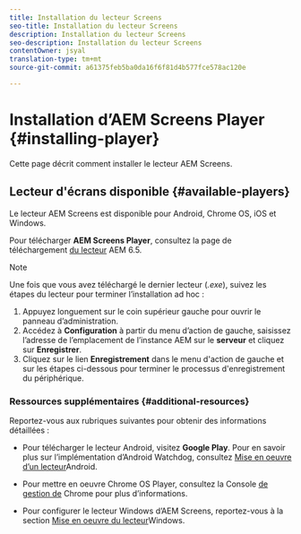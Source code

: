 ```yaml
---
title: Installation du lecteur Screens
seo-title: Installation du lecteur Screens
description: Installation du lecteur Screens
seo-description: Installation du lecteur Screens
contentOwner: jsyal
translation-type: tm+mt
source-git-commit: a61375feb5ba0da16f6f81d4b577fce578ac120e

---
```



# Installation d’AEM Screens Player {#installing-player}

Cette page décrit comment installer le lecteur AEM Screens.

## Lecteur d'écrans disponible {#available-players}

Le lecteur AEM Screens est disponible pour Android, Chrome OS, iOS et Windows.

Pour télécharger **AEM Screens Player**, consultez la page de téléchargement [du lecteur](https://download.macromedia.com/screens/) AEM 6.5.

>[!NOTE]
>
>Une fois que vous avez téléchargé le dernier lecteur (*.exe*), suivez les étapes du lecteur pour terminer l’installation ad hoc :
>
>1. Appuyez longuement sur le coin supérieur gauche pour ouvrir le panneau d’administration.
>1. Accédez à **Configuration** à partir du menu d’action de gauche, saisissez l’adresse de l’emplacement de l’instance AEM sur le **serveur** et cliquez sur **Enregistrer**.
>1. Cliquez sur le lien **Enregistrement** dans le menu d'action de gauche et sur les étapes ci-dessous pour terminer le processus d'enregistrement du périphérique.


### Ressources supplémentaires {#additional-resources}

Reportez-vous aux rubriques suivantes pour obtenir des informations détaillées :

* Pour télécharger le lecteur Android, visitez **Google Play**. Pour en savoir plus sur l’implémentation d’Android Watchdog, consultez [Mise en oeuvre d’un lecteur](implementing-android-player.md)Android.

* Pour mettre en oeuvre Chrome OS Player, consultez la Console [de gestion de](implementing-chrome-os-player.md) Chrome pour plus d’informations.

* Pour configurer le lecteur Windows d’AEM Screens, reportez-vous à la section [Mise en oeuvre du lecteur](implementing-windows-player.md)Windows.